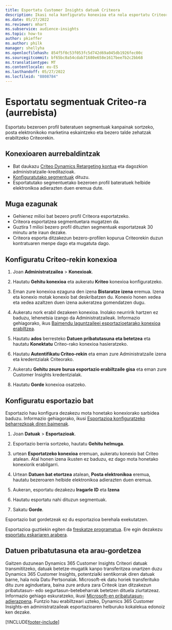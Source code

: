 ```yaml
---
title: Esportatu Customer Insights datuak Criteora
description: Ikasi nola konfiguratu konexioa eta nola esportatu Criteora.
ms.date: 05/27/2022
ms.reviewer: mhart
ms.subservice: audience-insights
ms.topic: how-to
author: pkieffer
ms.author: philk
manager: shellyha
ms.openlocfilehash: 854f5f0c53f053fc5d742d69a045db1926fec00c
ms.sourcegitcommit: bf65bc0a54cdab71680e658e1617bee7b2c2bb68
ms.translationtype: MT
ms.contentlocale: eu-ES
ms.lasthandoff: 05/27/2022
ms.locfileid: "8808784"
---
```

# <a name="export-segments-to-criteo-preview"></a>Esportatu segmentuak Criteo-ra (aurrebista)

Esportatu bezeroen profil bateratuen segmentuak kanpainak sortzeko, posta elektronikoko marketina eskaintzeko eta bezero talde zehatzak erabiltzeko Criteorekin.

## <a name="prerequisites-for-connection"></a>Konexioaren aurrebaldintzak

-   Bat daukazu [Criteo Dynamics Retargeting kontua](https://www.criteo.com/login/) eta dagozkion administratzaile-kreditazioak.
-   [Konfiguratutako segmentuak](segments.md) dituzu.
-   Esportatutako segmentuetako bezeroen profil bateratuek helbide elektronikoa adierazten duen eremua dute.

## <a name="known-limitations"></a>Muga ezagunak

- Gehienez milioi bat bezero profil Criteora esportatzeko.
- Criteora esportatzea segmentuetara mugatzen da.
- Guztira 1 milioi bezero profil dituzten segmentuak esportatzeak 30 minutu arte iraun dezake. 
- Criteora esporta ditzakezun bezero-profilen kopurua Criteorekin duzun kontratuaren menpe dago eta mugatuta dago.

## <a name="set-up-connection-to-criteo"></a>Konfiguratu Criteo-rekin konexioa

1. Joan **Administratzailea** > **Konexioak**.

1. Hautatu **Gehitu konexioa** eta aukeratu **Kriteo** konexioa konfiguratzeko.

1. Eman zure konexioa ezaguna den izena **Bistaratze izena** eremua. Izena eta konexio motak konexio bat deskribatzen du. Konexio honen xedea eta xedea azaltzen duen izena aukeratzea gomendatzen dugu.

1. Aukeratu nork erabil dezakeen konexioa. Inolako neurririk hartzen ez baduzu, lehenetsia izango da Administratzaileak. Informazio gehiagorako, ikus [Baimendu laguntzaileei esportazioetarako konexioa erabiltzea](connections.md#allow-contributors-to-use-a-connection-for-exports).

1. Hautatu **ados** berresteko **Datuen pribatutasuna eta betetzea** eta hautatu **Konektatu** Criteo-rako konexioa hasieratzeko.

1. Hautatu **Autentifikatu Criteo-rekin** eta eman zure Administratzaile izena eta kredentzialak Criteorako. 

1. Aukeratu **Gehitu zeure burua esportazio erabiltzaile gisa** eta eman zure Customer Insights kredentzialak.

1. Hautatu **Gorde** konexioa osatzeko.

## <a name="configure-an-export"></a>Konfiguratu esportazio bat

Esportazio hau konfigura dezakezu mota honetako konexiorako sarbidea baduzu. Informazio gehiagorako, ikusi [Esportazioa konfiguratzeko beharrezkoak diren baimenak](export-destinations.md#set-up-a-new-export).

1. Joan **Datuak** > **Esportazioak**.

1. Esportazio berria sortzeko, hautatu **Gehitu helmuga**.

1. urtean **Esportatzeko konexioa** eremuan, aukeratu konexio bat Criteo atalean. Atal honen izena ikusten ez baduzu, ez dago mota honetako konexiorik erabilgarri. 

1. Urtean **Datuen bat etortzea** atalean, **Posta elektronikoa** eremua, hautatu bezeroaren helbide elektronikoa adierazten duen eremua. 

1. Aukeran, esportatu dezakezu **Iragarle ID** eta **Izena**

1. Hautatu esportatu nahi dituzun segmentuak. 

1. Sakatu **Gorde**.

Esportazio bat gordetzeak ez du esportazioa berehala exekutatzen.

Esportazioa guztiekin egiten da [freskatze programatua](system.md#schedule-tab). Ere egin dezakezu [esportatu eskariaren arabera](export-destinations.md#run-exports-on-demand). 

## <a name="data-privacy-and-compliance"></a>Datuen pribatutasuna eta arau-gordetzea

Gaitzen duzunean Dynamics 365 Customer Insights Criteori datuak transmititzeko, datuak betetze-mugatik kanpo transferitzea onartzen duzu Dynamics 365 Customer Insights, potentzialki sentikorrak diren datuak barne, hala nola Datu Pertsonalak. Microsoft-ek datu horiek transferituko ditu zure aginduetara, baina zure ardura zara Criteok izan ditzakezun pribatutasun- edo segurtasun-betebeharrak betetzen dituela ziurtatzeaz. Informazio gehiago eskuratzeko, ikusi [Microsoft-en pribatutasun-adierazpena](https://go.microsoft.com/fwlink/?linkid=396732).
Funtzio hau erabiltzeari uzteko, Dynamics 365 Customer Insights-en administratzaileak esportazioaren helburuko kokalekua edonoiz ken dezake.


[!INCLUDE[footer-include](includes/footer-banner.md)]
